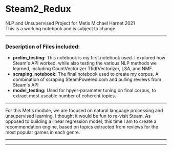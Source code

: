 # Steam2_Redux
NLP and Unsupervised Project for Metis
Michael Harnet
2021
<br>
This is a working notebook and is subject to change.
<hr></hr>

### Description of Files included:
<ul>
  <li><b>prelim_testing:</b> This notebook is my first notebook used. I explored how Steam's API worked, while also testing the various NLP methods we learned, including CountVectorizer TfidfVectorizer, LSA, and NMF.</li>
  <li><b>scraping_notebook:</b> The final notebook used to create my corpus. A combination of scraping SteamPowered.com and pulling reviews from Steam's API </li>
  <li><b>model_testing:</b> Used for hpyer-parameter tuning on final corpus, to extract most useable number of coherent topics.</li>
</ul>
<hr></hr>
  
For this Metis module, we are focused on natural language processing and unsupervised learning. I thought it would be fun to re-visit Steam. As opposed to building a linear regression model, this time I am to create a recommendation engine, based on topics extracted from reviews for the most popular games in each genre. 


<hr>
<hr>

